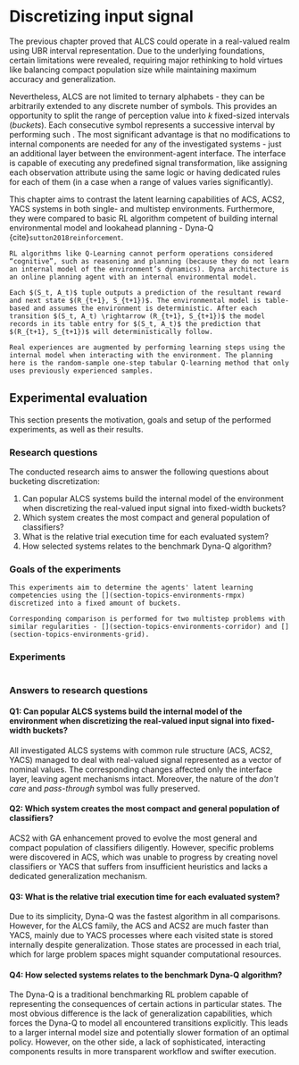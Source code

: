 # Discretizing input signal
The previous chapter proved that ALCS could operate in a real-valued realm using UBR interval representation. Due to the underlying foundations, certain limitations were revealed, requiring major rethinking to hold virtues like balancing compact population size while maintaining maximum accuracy and generalization.

Nevertheless, ALCS are not limited to ternary alphabets - they can be arbitrarily extended to any discrete number of symbols. This provides an opportunity to split the range of perception value into $k$ fixed-sized intervals (_buckets_). Each consecutive symbol represents a successive interval by performing such [](section-topics-real-discretization). The most significant advantage is that no modifications to internal components are needed for any of the investigated systems - just an additional layer between the environment-agent interface. The interface is capable of executing any predefined signal transformation, like assigning each observation attribute using the same logic or having dedicated rules for each of them (in a case when a range of values varies significantly).

This chapter aims to contrast the latent learning capabilities of ACS, ACS2, YACS systems in both single- and multistep environments. Furthermore, they were compared to basic RL algorithm competent of building internal environmental model and lookahead planning - Dyna-Q {cite}`sutton2018reinforcement`.

```{admonition} Dyna Architecture
RL algorithms like Q-Learning cannot perform operations considered “cognitive”, such as reasoning and planning (because they do not learn an internal model of the environment’s dynamics). Dyna architecture is an online planning agent with an internal environmental model.

Each $(S_t, A_t)$ tuple outputs a prediction of the resultant reward and next state $(R_{t+1}, S_{t+1})$. The environmental model is table-based and assumes the environment is deterministic. After each transition $(S_t, A_t) \rightarrow (R_{t+1}, S_{t+1})$ the model records in its table entry for $(S_t, A_t)$ the prediction that $(R_{t+1}, S_{t+1})$ will deterministically follow.

Real experiences are augmented by performing learning steps using the internal model when interacting with the environment. The planning here is the random-sample one-step tabular Q-learning method that only uses previously experienced samples.
```

## Experimental evaluation
This section presents the motivation, goals and setup of the performed experiments, as well as their results.

### Research questions
The conducted research aims to answer the following questions about bucketing discretization:

1. Can popular ALCS systems build the internal model of the environment when discretizing the real-valued input signal into fixed-width buckets?
2. Which system creates the most compact and general population of classifiers?
3. What is the relative trial execution time for each evaluated system?
4. How selected systems relates to the benchmark Dyna-Q algorithm?

### Goals of the experiments
```{admonition} _Experiment 3 - Single-step environment performance_
This experiments aim to determine the agents' latent learning competencies using the [](section-topics-environments-rmpx) discretized into a fixed amount of buckets.
```

```{admonition} _Experiment 4 - Multiple-step environments performance_
Corresponding comparison is performed for two multistep problems with similar regularities - [](section-topics-environments-corridor) and [](section-topics-environments-grid).
```

### Experiments

```{tableofcontents}
```

### Answers to research questions
#### Q1: Can popular ALCS systems build the internal model of the environment when discretizing the real-valued input signal into fixed-width buckets?
All investigated ALCS systems with common rule structure (ACS, ACS2, YACS) managed to deal with real-valued signal represented as a vector of nominal values. The corresponding changes affected only the interface layer, leaving agent mechanisms intact. Moreover, the nature of the _don't care_ and _pass-through_ symbol was fully preserved.  

#### Q2: Which system creates the most compact and general population of classifiers?
ACS2 with GA enhancement proved to evolve the most general and compact population of classifiers diligently. However, specific problems were discovered in ACS, which was unable to progress by creating novel classifiers or YACS that suffers from insufficient heuristics and lacks a dedicated generalization mechanism. 

#### Q3: What is the relative trial execution time for each evaluated system?
Due to its simplicity, Dyna-Q was the fastest algorithm in all comparisons. However, for the ALCS family, the ACS and ACS2 are much faster than YACS, mainly due to YACS processes where each visited state is stored internally despite generalization. Those states are processed in each trial, which for large problem spaces might squander computational resources. 

#### Q4: How selected systems relates to the benchmark Dyna-Q algorithm?
The Dyna-Q is a traditional benchmarking RL problem capable of representing the consequences of certain actions in particular states. The most obvious difference is the lack of generalization capabilities, which forces the Dyna-Q to model all encountered transitions explicitly. This leads to a larger internal model size and potentially slower formation of an optimal policy. However, on the other side, a lack of sophisticated, interacting components results in more transparent workflow and swifter execution.